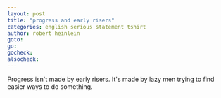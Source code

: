 ```yaml
---
layout: post
title: "progress and early risers"
categories: english serious statement tshirt 
author: robert heinlein
goto: 
go: 
gocheck: 
alsocheck: 
---
```

Progress isn't made by early risers. It's made by lazy men trying to find easier ways to do something.